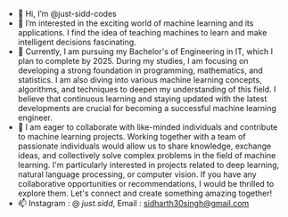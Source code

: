 - 👋 Hi, I’m @just-sidd-codes
- 👀 I’m interested in the exciting world of machine learning and its applications. I find the idea of teaching machines to learn and make intelligent decisions fascinating.
- 🌱  Currently, I am pursuing my Bachelor's of Engineering in IT, which I plan to complete by 2025. During my studies, I am focusing on developing a strong foundation in programming, mathematics, and statistics. I am also diving into various machine learning concepts, algorithms, and techniques to deepen my understanding of this field. I believe that continuous learning and staying updated with the latest developments are crucial for becoming a successful machine learning engineer.
- 💞️ I am eager to collaborate with like-minded individuals and contribute to machine learning projects. Working together with a team of passionate individuals would allow us to share knowledge, exchange ideas, and collectively solve complex problems in the field of machine learning. I'm particularly interested in projects related to deep learning, natural language processing, or computer vision. If you have any collaborative opportunities or recommendations, I would be thrilled to explore them. Let's connect and create something amazing together!
- 📫 Instagram : @ _just.sidd_, Email : sidharth30singh@gmail.com

